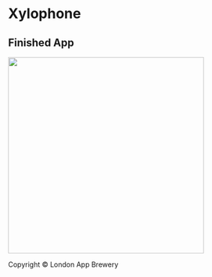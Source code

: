 # Xylophone

## Finished App
<img src="https://github.com/londonappbrewery/Images/blob/master/Xylophone.png" width="400">

Copyright © London App Brewery
